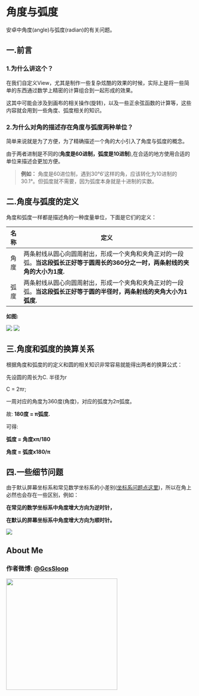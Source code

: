 # 角度与弧度

安卓中角度(angle)与弧度(radian)的有关问题。

## 一.前言

### 1.为什么讲这个？

  在我们自定义View，尤其是制作一些复杂炫酷的效果的时候，实际上是将一些简单的东西通过数学上精密的计算组合到一起形成的效果。

这其中可能会涉及到画布的相关操作(旋转)，以及一些正余弦函数的计算等，这些内容就会用到一些角度、弧度相关的知识。

### 2.为什么对角的描述存在角度与弧度两种单位？

简单来说就是为了方便，为了精确描述一个角的大小引入了角度与弧度的概念。

由于两者进制是不同的(**角度是60进制，弧度是10进制**),在合适的地方使用合适的单位来描述会更加方便。

> **例如：**
角度是60进位制，遇到30°6′这样的角，应该转化为10进制的30.1°。但弧度就不需要，因为弧度本身就是十进制的实数。


## 二.角度与弧度的定义

角度和弧度一样都是描述角的一种度量单位，下面是它们的定义：

名称 | 定义
:---:| ---
角度 | 两条射线从圆心向圆周射出，形成一个夹角和夹角正对的一段弧。**当这段弧长正好等于圆周长的360分之一时，两条射线的夹角的大小为1度.**
弧度 | 两条射线从圆心向圆周射出，形成一个夹角和夹角正对的一段弧。**当这段弧长正好等于圆的半径时，两条射线的夹角大小为1弧度.**

**如图:**

![](http://ww1.sinaimg.cn/large/005Xtdi2jw1f1s0f975hmj308c0dwmxh.jpg)
![](http://ww3.sinaimg.cn/large/005Xtdi2jw1f1s0g3rcg2j308c0dw3yw.jpg)


## 三.角度和弧度的换算关系
根据角度和弧度的的定义和圆的相关知识非常容易就能得出两者的换算公式：

先设圆的周长为C. 半径为r

C = 2πr;

一周对应的角度为360度(角度)，对应的弧度为2π弧度。

故: **180度 = π弧度.**

可得:

**弧度 = 角度xπ/180**

**角度 = 弧度x180/π**


## 四.一些细节问题
由于默认屏幕坐标系和常见数学坐标系的小差别([坐标系问题点这里](https://github.com/GcsSloop/AndroidNote/blob/master/CustomView/Base/%5B1%5DCoordinateSystem.md))，所以在角上必然也会存在一些区别，例如：

**在常见的数学坐标系中角度增大方向为逆时针，**

**在默认的屏幕坐标系中角度增大方向为顺时针。**

![](http://ww3.sinaimg.cn/large/005Xtdi2jw1f1s2wnsewfj308c0dwt94.jpg)

## About Me
### 作者微博: <a href="http://weibo.com/GcsSloop" target="_blank">@GcsSloop</a>

<a href="https://github.com/GcsSloop/SloopBlog/blob/master/FINDME.md" target="_blank"> <img src="http://ww4.sinaimg.cn/large/005Xtdi2gw1f1qn89ihu3j315o0dwwjc.jpg" width=300/> </a>




